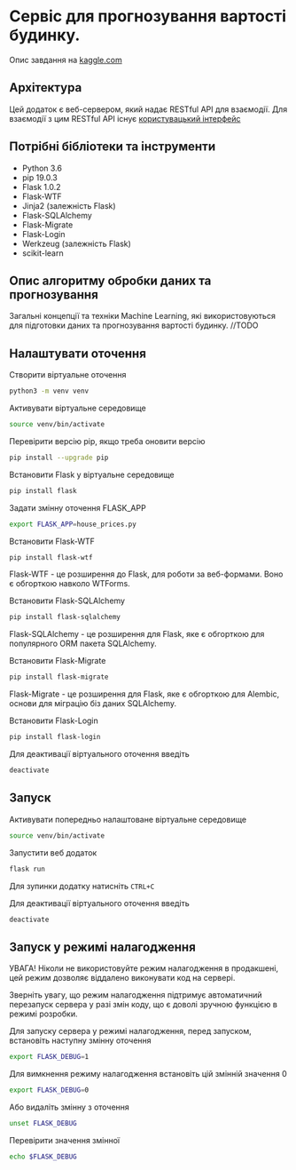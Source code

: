 # Сервіс для прогнозування вартості будинку.

Опис завдання на [kaggle.com](https://www.kaggle.com/c/house-prices-advanced-regression-techniques)

## Архітектура

Цей додаток є веб-сервером, який надає RESTful API для взаємодії.
Для взаємодії з цим RESTful API існує [користувацький інтерфейс](https://github.com/bartoshyk/house-prices-ui)

## Потрібні бібліотеки та інструменти

* Python 3.6
* pip 19.0.3
* Flask 1.0.2
* Flask-WTF
* Jinja2 (залежність Flask)
* Flask-SQLAlchemy
* Flask-Migrate
* Flask-Login
* Werkzeug (залежність Flask)
* scikit-learn

## Опис алгоритму обробки даних та прогнозування

Загальні концепції та техніки Machine Learning, які використовуються для підготовки даних та прогнозування вартості будинку.
//TODO

## Налаштувати оточення

Створити віртуальне оточення
```sh
python3 -m venv venv
```

Активувати віртуальне середовище
```sh
source venv/bin/activate
```

Перевірити версію pip, якщо треба оновити версію
```sh
pip install --upgrade pip
```

Встановити Flask у віртуальне середовище
```sh
pip install flask
```

Задати змінну оточення FLASK_APP
```sh
export FLASK_APP=house_prices.py
```

Встановити Flask-WTF
```sh
pip install flask-wtf
```
Flask-WTF - це розширення до Flask, для роботи за веб-формами. 
Воно є обгорткою навколо WTForms.

Встановити Flask-SQLAlchemy
```sh
pip install flask-sqlalchemy
```
Flask-SQLAlchemy - це розширення для Flask, 
яке є обгорткою для популярного ORM пакета SQLAlchemy.

Встановити Flask-Migrate
```sh
pip install flask-migrate
```
Flask-Migrate - це розширення для Flask, 
яке є обгорткою для Alembic, основи для міграцію біз даних SQLAlchemy.

Встановити Flask-Login
```sh
pip install flask-login
```

Для деактивації віртуального оточення введіть
```sh
deactivate
```

## Запуск

Активувати попередньо налаштоване віртуальне середовище
```sh
source venv/bin/activate
```

Запустити веб додаток
```sh
flask run
```

Для зупинки додатку натисніть `CTRL+C`

Для деактивації віртуального оточення введіть
```sh
deactivate
```

## Запуск у режимі налагодження

УВАГА! Ніколи не використовуйте режим налагодження в продакшені, цей режим дозволяє віддалено виконувати код на сервері.

Зверніть увагу, що режим налагодження підтримує автоматичний перезапуск сервера у разі змін коду, 
що є доволі зручною функцією в режимі розробки.

Для запуску сервера у режимі налагодження, перед запуском, встановіть наступну змінну оточення
```sh
export FLASK_DEBUG=1
```

Для вимкнення режиму налагодження встановіть цій змінній значення 0
```sh
export FLASK_DEBUG=0
```

Або видаліть змінну з оточення
```sh
unset FLASK_DEBUG
```

Перевірити значення змінної
```sh
echo $FLASK_DEBUG
```
